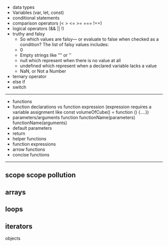 - data types
- Variables (var, let, const)
- conditional statements
- comparison operators (< > <= >= === !==)
- logical operators (&& || !)
- truthy and falsy
  -   So which values are falsy— or evaluate to false when checked as a condition? The list of falsy values includes:
    -   0
    -   Empty strings like "" or ''
    -   null which represent when there is no value at all
    -   undefined which represent when a declared variable lacks a value
    -   NaN, or Not a Number
- ternary operator
- else if
- switch
-----
- functions
- function declarations vs function expression (expression requires a variable assignment like const volumeOfCube() = function () {....})
- parameters/arguments function functionName(parameters)     functionName(arguments)
- default parameters
- return
- helper functions
- function expressions
- arrow functions
- concise functions
------
scope
scope pollution
-----
arrays
----
loops
---
iterators
----
objects
